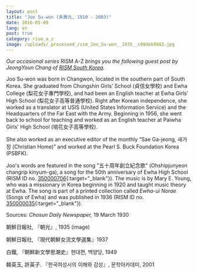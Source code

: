 ```yaml
---
layout: post
title: "Joo Su-won (朱壽元, 1910 - 2003)"
date: 2016-05-09
lang: en
post: true
category: rism_a_z
image: /uploads/_processed_/csm_Joo_Su-won__1935__c09deb9982.jpg
---
```



_Our occasional series_ RISM A-Z _brings you the following guest post by JeongYoun Chang of [RISM South Korea](http://ewha.kor.rism.info/index.php?id=531)._

Joo Su-won was born in Changwon, located in the southern part of South Korea. She graduated from Chungshin Girls’ School (貞信女學校) and Ewha College (梨花女子專門學校), and had been an English teacher at Ewha Girls’ High School (梨花女子高等普通學校). Right after Korean independence, she worked as a translator at USIS (United States Information Service) and the Headquarters of the Far East with the Army. Beginning in 1956, she went back to school for teaching and worked as an English teacher at Paiwha Girls' High School (培花女子高等學校).

She also worked as an executive editor of the monthly “Sae Ga-jeong, 새가정 (Christian Home)” and worked at the Pearl S. Buck Foundation Korea (PSBFK).

Joo's words are featured in the song "五十周年創立紀念歌" (Ohshipjunyeon changrip kinyum-ga), a song for the 50th anniversary of Ewha High School (RISM ID no. [350000706](https://opac.rism.info/search?id=350000706){:target="_blank"}). The music is by Mary E. Young, who was a missionary in Korea beginning in 1920 and taught music theory at Ewha. The song is part of a printed collection called _Ewha-ui Norae_ (Songs of Ewha) and was published in 1936 (RISM ID no. [350000035](https://opac.rism.info/search?id=350000035){:target="_blank"}).



Sources: _Chosun Daily Newspaper,_ 19 March 1930

朝鮮日報社, 『朝光』, 1935 (image)

朝鮮日報社, 『現代朝鮮女流文學選集』1937

白鐵, 『朝鮮新文學思潮史』현대편, 백양당, 1949

韓英玉, 許英子. 『한국여성시의 이해와 감상』, 문학아카데미, 2001



<script type="text/javascript">var switchTo5x=true;</script><script type="text/javascript" src="http://w.sharethis.com/button/buttons.js"></script><script type="text/javascript">stLight.options({publisher: "9b601438-1ce1-49d8-bfd7-9cff5df54c17", doNotHash: false, doNotCopy: false, hashAddressBar: false});</script>